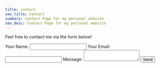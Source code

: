```yaml
---
title: contact
seo_title: Contact
summary: Contact Page for my personal website
seo_desc: Contact Page for my personal website
---
```


Feel free to contact me via the form below!

<div class="row">
    <form class="u-full-width" name="contact-me" method="post" data-netlify="true" data-netlify-honeypot="bot-field" data-netlify-recaptcha="true">
        <input type="hidden" name="form-name" value="contact-me" />
        <label class="u-full-width">Your Name: </label>
        <input class="u-full-width" type="text" name="name" />
        <label class="u-full-width">Your Email: </label>
        <input class="u-full-width" type="email" name="email" />
        <label class="u-full-width">Message: </label>
        <textarea class="u-full-width" name="message"></textarea>
        <button class="u-full-width button-primary" type="submit">Send</button>
    </form>
</div>
